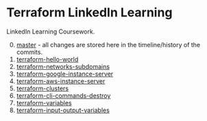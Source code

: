 # Terraform LinkedIn Learning

LinkedIn Learning Coursework.

0. [master](https://github.com/Adron/terraform-lil) - all changes are stored here in the timeline/history of the commits.
1. [terraform-hello-world](https://github.com/Adron/terraform-lil/tree/terraform-hello-world)
2. [terraform-networks-subdomains](https://github.com/Adron/terraform-lil/tree/terraform-networks-subdomains)
3. [terraform-google-instance-server](https://github.com/Adron/terraform-lil/tree/terraform-google-instance-server)
4. [terraform-aws-instance-server](https://github.com/Adron/terraform-lil/tree/terraform-aws-instance-server)
5. [terraform-clusters](https://github.com/Adron/terraform-lil/tree/terraform-clusters)
6. [terraform-cli-commands-destroy](https://github.com/Adron/terraform-lil/tree/terraform-cli-commands-destroy)
7. [terraform-variables](https://github.com/Adron/terraform-lil/tree/terraform-variables)
8. [terraform-input-output-variables](https://github.com/Adron/terraform-lil/tree/terraform-input-output-variables)
